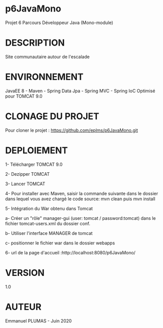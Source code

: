 # p6JavaMono
Projet 6 Parcours Développeur Java (Mono-module)

# DESCRIPTION
Site communautaire autour de l'escalade

# ENVIRONNEMENT
JavaEE 8 - Maven - Spring Data Jpa - Spring MVC - Spring IoC
Optimisé pour TOMCAT 9.0

# CLONAGE DU PROJET
Pour cloner le projet : https://github.com/eplms/p6JavaMono.git

# DEPLOIEMENT
1- Télécharger TOMCAT 9.0

2- Dezipper TOMCAT

3- Lancer TOMCAT

4- Pour installer avec Maven, saisir la commande suivante dans le dossier dans lequel vous avez chargé le code source: mvn clean puis mvn install

5- Intégration du War obtenu dans Tomcat

  a- Créer un "rôle" manager-gui (user: tomcat / password:tomcat) dans le fichier tomcat-users.xml du dossier conf.
  
  b- Utiliser l'interface MANAGER de tomcat
  
  c- positionner le fichier war dans le dossier webapps
  
6- url de la page d'accueil :http://localhost:8080/p6JavaMono/



# VERSION
1.0

# AUTEUR
Emmanuel PLUMAS - Juin 2020


